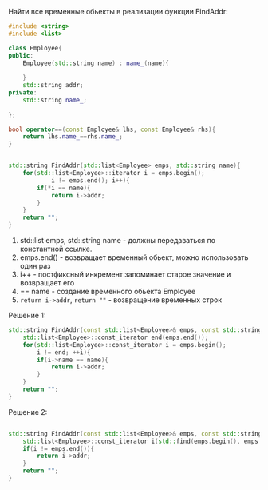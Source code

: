 
Найти все временные обьекты в реализации функции FindAddr:


```C++
#include <string>
#include <list>

class Employee{
public:
    Employee(std::string name) : name_(name){
        
    }
    std::string addr;
private:
    std::string name_;
  
};

bool operator==(const Employee& lhs, const Employee& rhs){
    return lhs.name_==rhs.name_;
}


std::string FindAddr(std::list<Employee> emps, std::string name){
    for(std::list<Employee>::iterator i = emps.begin();
            i != emps.end(); i++){
        if(*i == name){
            return i->addr;
        }
    }
    return "";
}
```
1. std::list<Employee> emps, std::string name - должны передаваться по константной ссылке.
2. emps.end() - возвращает временный обьект, можно использовать один раз 
3. i++ - постфиксный инкремент запоминает старое значение и возвращает его
4. == name - создание временного обьекта Employee
5. `return i->addr`, `return ""` - возвращение временных строк 

Решение 1:
```c++
std::string FindAddr(const std::list<Employee>& emps, const std::string& name){
    std::list<Employee>::const_iterator end(emps.end());
    for(std::list<Employee>::const_iterator i = emps.begin();
        i != end; ++i){
        if(i->name == name){
            return i->addr;
        }
    }
    return "";
} 
```

Решение 2:
```C++

std::string FindAddr(const std::list<Employee>& emps, const std::string& name){
    std::list<Employee>::const_iterator i(std::find(emps.begin(), emps.end(), name));
    if(i != emps.end()){
        return i->addr;
    }
    return "";
}
```